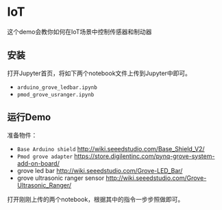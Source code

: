 # IoT
这个demo会教你如何在IoT场景中控制传感器和制动器

## 安装
打开Jupyter首页，将如下两个notebook文件上传到Jupyter中即可。

- `arduino_grove_ledbar.ipynb`
- `pmod_grove_usranger.ipynb`

## 运行Demo

准备物件：
- `Base Arduino shield` http://wiki.seeedstudio.com/Base_Shield_V2/
- `Pmod grove adapter` https://store.digilentinc.com/pynq-grove-system-add-on-board/
- grove led bar http://wiki.seeedstudio.com/Grove-LED_Bar/
- grove ultrasonic ranger sensor http://wiki.seeedstudio.com/Grove-Ultrasonic_Ranger/

打开刚刚上传的两个notebook，根据其中的指令一步步照做即可。